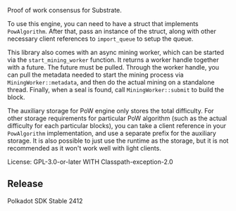 Proof of work consensus for Substrate.

To use this engine, you can need to have a struct that implements
`PowAlgorithm`. After that, pass an instance of the struct, along
with other necessary client references to `import_queue` to setup
the queue.

This library also comes with an async mining worker, which can be
started via the `start_mining_worker` function. It returns a worker
handle together with a future. The future must be pulled. Through
the worker handle, you can pull the metadata needed to start the
mining process via `MiningWorker::metadata`, and then do the actual
mining on a standalone thread. Finally, when a seal is found, call
`MiningWorker::submit` to build the block.

The auxiliary storage for PoW engine only stores the total difficulty.
For other storage requirements for particular PoW algorithm (such as
the actual difficulty for each particular blocks), you can take a client
reference in your `PowAlgorithm` implementation, and use a separate prefix
for the auxiliary storage. It is also possible to just use the runtime
as the storage, but it is not recommended as it won't work well with light
clients.

License: GPL-3.0-or-later WITH Classpath-exception-2.0


## Release

Polkadot SDK Stable 2412
